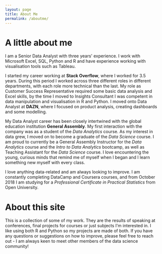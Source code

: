 ```yaml
---
layout: page
title: About Me
permalink: /aboutme/
---
```


# A little about me
I am a Senior Data Analyst with three years' experience. I work with Microsoft Excel, SQL, Python and R and have experience working with visualisation tools such as Tableau.

I started my career working at **Stack Overflow**, where I worked for 3.5 years. During this period I worked across three different roles in different departments, with each role more technical than the last. My role as Customer Success Representative required some basic data analysis and Excel skills, by the time I moved to Insights Consultant I was competent in data manipulation and visualisation in R and Python. I moved onto Data Analyst at **DAZN**, where I focused on product analysis, creating dashboards and some modelling.

My Data Analyst career has been closely intertwined with the global education institution **General Assembly**. My first interaction with the company was as a student of the *Data Analytics* course. As my interest in data grew, I moved on to become a graduate of the *Data Science* course. I am proud to currently be a General Assembly Instructor for the *Data Analytics* course and the *Intro to Data Analytics* bootcamp, as well as Teaching Assistant for the *Data Science* course. I love encountering the young, curious minds that remind me of myself when I began and I learn something new myself with every class.

I love anything data-related and am always looking to improve. I am constantly completing DataCamp and Coursera courses, and from October 2018 I am studying for a *Professional Certificate in Practical Statistics* from Open University.

# About this site
This is a collection of some of my work. They are the results of speaking at conferences, final projects for courses or just subjects I'm interested in. I like using both R and Python so my projects are made of both. If you have any questions or suggestions on how to improve, please feel free to reach out - I am always keen to meet other members of the data science community!
